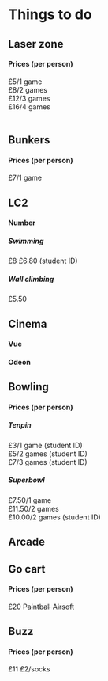 # Things to do

## Laser zone
#### Prices (per person)
£5/1 game<br>
£8/2 games<br>
£12/3 games<br>
£16/4 games<br>
<br>
## Bunkers
#### Prices (per person)
£7/1 game
<br>
## LC2
#### Number 
##### Swimming
£8
£6.80 (student ID)
##### Wall climbing
£5.50
## Cinema
#### Vue
#### Odeon
## Bowling
#### Prices (per person)
##### Tenpin
£3/1 game (student ID)<br>
£5/2 games (student ID)<br>
£7/3 games (student ID)
##### Superbowl
£7.50/1 game<br>
£11.50/2 games<br>
£10.00/2 games (student ID)
## Arcade
## Go cart
#### Prices (per person)
£20
~~Paintball~~
~~Airsoft~~
## Buzz
#### Prices (per person)
£11
£2/socks
